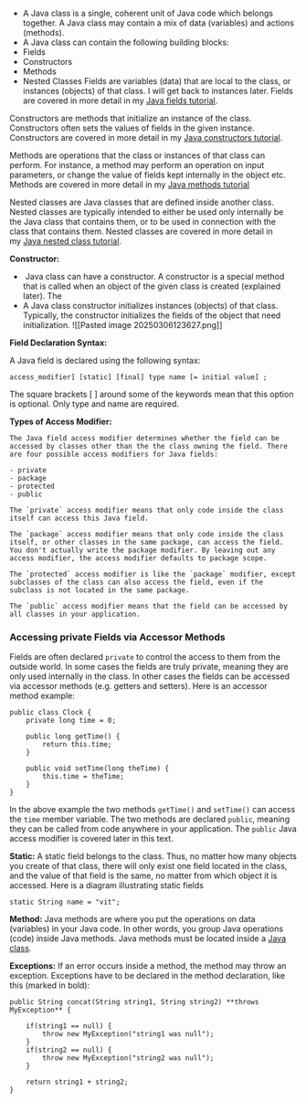- A Java class is a single, coherent unit of Java code which belongs together. A Java class may contain a mix of data (variables) and actions (methods).
- A Java class can contain the following building blocks:
- Fields
- Constructors
- Methods
- Nested Classes
Fields are variables (data) that are local to the class, or instances (objects) of that class. I will get back to instances later. Fields are covered in more detail in my [Java fields tutorial](https://jenkov.com/tutorials/java/fields.html).

Constructors are methods that initialize an instance of the class. Constructors often sets the values of fields in the given instance. Constructors are covered in more detail in my [Java constructors tutorial](https://jenkov.com/tutorials/java/constructors.html).

Methods are operations that the class or instances of that class can perform. For instance, a method may perform an operation on input parameters, or change the value of fields kept internally in the object etc. Methods are covered in more detail in my [Java methods tutorial](https://jenkov.com/tutorials/java/methods.html)

Nested classes are Java classes that are defined inside another class. Nested classes are typically intended to either be used only internally be the Java class that contains them, or to be used in connection with the class that contains them. Nested classes are covered in more detail in my [Java nested class tutorial](https://jenkov.com/tutorials/java/nested-classes.html).

**Constructor:**

-  Java class can have a constructor. A constructor is a special method that is called when an object of the given class is created (explained later). The
- A Java class constructor initializes instances (objects) of that class. Typically, the constructor initializes the fields of the object that need initialization.
![[Pasted image 20250306123627.png]]


**Field Declaration Syntax:**

A Java field is declared using the following syntax:

```
access_modifier] [static] [final] type name [= initial value] ;
```

The square brackets [ ] around some of the keywords mean that this option is optional. Only type and name are required.

**Types of Access Modifier:**
```
The Java field access modifier determines whether the field can be accessed by classes other than the the class owning the field. There are four possible access modifiers for Java fields:

- private
- package
- protected
- public

The `private` access modifier means that only code inside the class itself can access this Java field.

The `package` access modifier means that only code inside the class itself, or other classes in the same package, can access the field. You don't actually write the package modifier. By leaving out any access modifier, the access modifier defaults to package scope.

The `protected` access modifier is like the `package` modifier, except subclasses of the class can also access the field, even if the subclass is not located in the same package.

The `public` access modifier means that the field can be accessed by all classes in your application.
```

### Accessing private Fields via Accessor Methods

Fields are often declared `private` to control the access to them from the outside world. In some cases the fields are truly private, meaning they are only used internally in the class. In other cases the fields can be accessed via accessor methods (e.g. getters and setters). Here is an accessor method example:

```
public class Clock {
    private long time = 0;

    public long getTime() {
        return this.time;
    }

    public void setTime(long theTime) {
        this.time = theTime;
    }
}
```

In the above example the two methods `getTime()` and `setTime()` can access the `time` member variable. The two methods are declared `public`, meaning they can be called from code anywhere in your application. The `public` Java access modifier is covered later in this text.

**Static:**
A static field belongs to the class. Thus, no matter how many objects you create of that class, there will only exist one field located in the class, and the value of that field is the same, no matter from which object it is accessed. Here is a diagram illustrating static fields

```
static String name = "vit";
```

**Method:**
Java methods are where you put the operations on data (variables) in your Java code. In other words, you group Java operations (code) inside Java methods. Java methods must be located inside a [Java class](https://jenkov.com/tutorials/java/classes.html).

**Exceptions:**
If an error occurs inside a method, the method may throw an exception. Exceptions have to be declared in the method declaration, like this (marked in bold):

```
public String concat(String string1, String string2) **throws MyException** {

    if(string1 == null) {
        throw new MyException("string1 was null");
    }
    if(string2 == null) {
        throw new MyException("string2 was null");
    }

    return string1 + string2;
}
```

